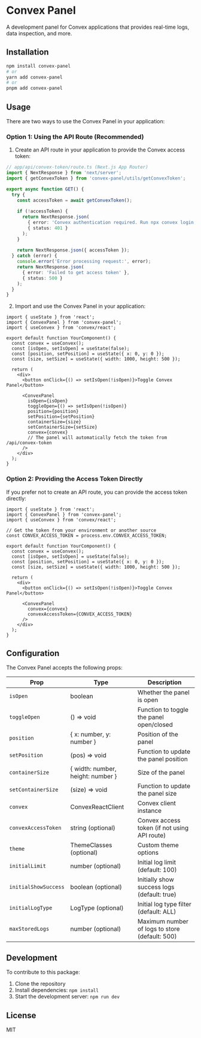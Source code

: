 # Convex Panel

A development panel for Convex applications that provides real-time logs, data inspection, and more.

## Installation

```bash
npm install convex-panel
# or
yarn add convex-panel
# or
pnpm add convex-panel
```

## Usage

There are two ways to use the Convex Panel in your application:

### Option 1: Using the API Route (Recommended)

1. Create an API route in your application to provide the Convex access token:

```typescript
// app/api/convex-token/route.ts (Next.js App Router)
import { NextResponse } from 'next/server';
import { getConvexToken } from 'convex-panel/utils/getConvexToken';

export async function GET() {
  try {
    const accessToken = await getConvexToken();
    
    if (!accessToken) {
      return NextResponse.json(
        { error: 'Convex authentication required. Run npx convex login in your terminal.' },
        { status: 401 }
      );
    }
    
    return NextResponse.json({ accessToken });
  } catch (error) {
    console.error('Error processing request:', error);
    return NextResponse.json(
      { error: 'Failed to get access token' },
      { status: 500 }
    );
  }
}
```

2. Import and use the Convex Panel in your application:

```tsx
import { useState } from 'react';
import { ConvexPanel } from 'convex-panel';
import { useConvex } from 'convex/react';

export default function YourComponent() {
  const convex = useConvex();
  const [isOpen, setIsOpen] = useState(false);
  const [position, setPosition] = useState({ x: 0, y: 0 });
  const [size, setSize] = useState({ width: 1000, height: 500 });

  return (
    <div>
      <button onClick={() => setIsOpen(!isOpen)}>Toggle Convex Panel</button>
      
      <ConvexPanel
        isOpen={isOpen}
        toggleOpen={() => setIsOpen(!isOpen)}
        position={position}
        setPosition={setPosition}
        containerSize={size}
        setContainerSize={setSize}
        convex={convex}
        // The panel will automatically fetch the token from /api/convex-token
      />
    </div>
  );
}
```

### Option 2: Providing the Access Token Directly

If you prefer not to create an API route, you can provide the access token directly:

```tsx
import { useState } from 'react';
import { ConvexPanel } from 'convex-panel';
import { useConvex } from 'convex/react';

// Get the token from your environment or another source
const CONVEX_ACCESS_TOKEN = process.env.CONVEX_ACCESS_TOKEN;

export default function YourComponent() {
  const convex = useConvex();
  const [isOpen, setIsOpen] = useState(false);
  const [position, setPosition] = useState({ x: 0, y: 0 });
  const [size, setSize] = useState({ width: 1000, height: 500 });

  return (
    <div>
      <button onClick={() => setIsOpen(!isOpen)}>Toggle Convex Panel</button>
      
      <ConvexPanel
        convex={convex}
        convexAccessToken={CONVEX_ACCESS_TOKEN}
      />
    </div>
  );
}
```

## Configuration

The Convex Panel accepts the following props:

| Prop | Type | Description |
|------|------|-------------|
| `isOpen` | boolean | Whether the panel is open |
| `toggleOpen` | () => void | Function to toggle the panel open/closed |
| `position` | { x: number, y: number } | Position of the panel |
| `setPosition` | (pos) => void | Function to update the panel position |
| `containerSize` | { width: number, height: number } | Size of the panel |
| `setContainerSize` | (size) => void | Function to update the panel size |
| `convex` | ConvexReactClient | Convex client instance |
| `convexAccessToken` | string (optional) | Convex access token (if not using API route) |
| `theme` | ThemeClasses (optional) | Custom theme options |
| `initialLimit` | number (optional) | Initial log limit (default: 100) |
| `initialShowSuccess` | boolean (optional) | Initially show success logs (default: true) |
| `initialLogType` | LogType (optional) | Initial log type filter (default: ALL) |
| `maxStoredLogs` | number (optional) | Maximum number of logs to store (default: 500) |

## Development

To contribute to this package:

1. Clone the repository
2. Install dependencies: `npm install`
3. Start the development server: `npm run dev`

## License

MIT 